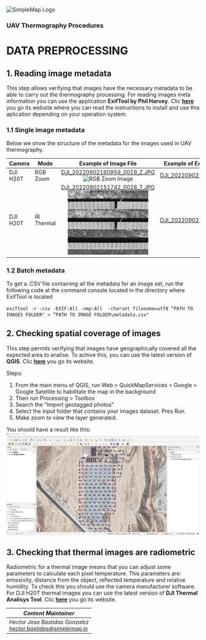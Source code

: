 <img src="https://simplemap.io/wp-content/uploads/2022/08/Color-logo-no-background-1-2048x522.png" alt="SimpleMap Logo" width="236" height="60">

### UAV Thermography Procedures

# DATA PREPROCESSING

## 1. Reading image metadata
This step allows verifying that images have the necessary metadata to be able to carry out the thermography processing.
For reading images meta information you can use the application **ExifTool by Phil Harvey**. Clic [**here**](https://exiftool.org/) you go its website where you can read the instructions to install and use this aplication depending on your operation system.

### 1.1 Single image metadata
Below we show the structure of the metadata for the images used in UAV thermography.

|Camera|Mode|Example of Image File |Example of ExifTool Output File|
|-|-|:-:|-|
|DJI H20T|RGB Zoom|[DJI_20220902160959_0019_Z.JPG](resources/data_preprocessing/DJI_20220902160959_0019_Z.JPG)<br><img src="resources/data_preprocessing/DJI_20220902160959_0019_Z.JPG" alt="RGB Zoom Image" width="210">|[DJI_20220902160959_0019_Z.txt](resources/DJI_20220902160959_0019_Z.txt)|
|DJI H20T|IR Thermal|[DJI_20220902151742_0028_T.JPG](resources/data_preprocessing/DJI_20220902151742_0028_T.JPG)<br><img src="resources/data_preprocessing/DJI_20220902151742_0028_T.JPG" alt="IR Thermal Image" width="210">|[DJI_20220902151742_0028_T.txt](resources/data_preprocessing/DJI_20220902151742_0028_T.txt)|

### 1.2 Batch metadata
To get a .CSV file containing all the metadata for an image set, run the following code at the command console located in the directory where ExifTool is located

    exiftool -r -csv -EXIF:All -xmp:All  -charset filename=utf8 “PATH TO IMAGES FOLDER" > “PATH TO IMAGE FOLDER\metadata.csv"

## 2. Checking spatial coverage of images
This step permits verifying that images have geographically covered  all the expected area to analise. To achive this, you can use the latest version of **QGIS**. Clic [**here**](https://www.qgis.org/) you go its website.

Steps: 
1. From the main menu of QGIS, run Web > QuickMapServices > Google > Google Satellite to habilitate the map in the background
2. Then run Processing > Toolbox
3. Search the "Import geotagged photos"
4. Select the input folder that contains your images dataset. Pres Run.
5. Make zoom to view the layer generated.
 
You should have a result like this:
<br> 
<img src="resources/data_preprocessing/geotagged_photos.jpg" alt="SimpleMap Logo" width="640">


## 3. Checking that thermal images are radiometric
Radiometric for a thermal image means that you can adjust some parameters to calculate each pixel temperature. This parameters are: emissivity, distance from the object, reflected temperature and relative humidity. To check this you should use the camera manufacturer software. For DJI H20T thermal images you can use the latest version of **DJI Thermal Analisys Tool**. Clic [**here**](https://www.dji.com/downloads/softwares/dji-dtat3/) you go its website.


|*Content Maintainer*|
|-|
|*Hector Jose Bastidas Gonzalez*<br>*hector.bastidas@simplemap.io*|